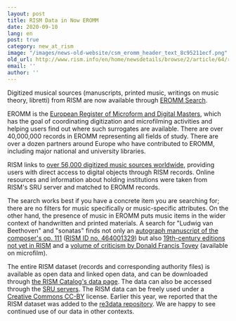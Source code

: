 ```yaml
---
layout: post
title: RISM Data in Now EROMM
date: 2020-09-10
lang: en
post: true
category: new_at_rism
image: "/images/news-old-website/csm_eromm_header_text_8c95211ecf.png"
old_url: http://www.rism.info/en/home/newsdetails/browse/2/article/64/rism-data-in-now-eromm.html
email: ''
author: ''
---
```


Digitized musical sources (manuscripts, printed music, writings on music theory, libretti) from RISM are now available through [EROMM Search](https://www.eromm.org/use_eromm-eromm_search).   
  
EROMM is the [European Register of Microform and Digital Masters](https://www.eromm.org/), which has the goal of coordinating digitization and microfilming activities and helping users find out where such surrogates are available. There are over 40,000,000 records in EROMM representing all fields of study. There are over a dozen partners around Europe who have contributed to EROMM, including major national and university libraries.   
  
RISM links to [over 56,000 digitized music sources worldwide](https://opac.rism.info/search?View=rism&q=*), providing users with direct access to digital objects through RISM records. Online resources and information about holding institutions were taken from RISM's SRU server and matched to EROMM records.   
  
The search works best if you have a concrete item you are searching for; there are no filters for music specifically or music-specific attributes. On the other hand, the presence of music in EROMM puts music items in the wider context of handwritten and printed materials. A search for "Ludwig van Beethoven" and "sonatas" finds not only an [autograph manuscript of the composer's op. 111](https://gso.gbv.de/DB=2.8/PPNSET?PPN=549953507) ([RISM ID no. 464001329](https://opac.rism.info/search?id=464001329&View=rism&Language=en)) but also [19th-century editions not yet in RISM](https://gso.gbv.de/DB=2.8/PPNSET?PPN=548922411) and a [volume of criticism by Donald Francis Tovey](https://gso.gbv.de/DB=2.8/PPNSET?PPN=480411867) (available on microfilm).   
  
The entire RISM dataset (records and corresponding authority files) is available as open data and linked open data, and can be downloaded through [the RISM Catalog's data page](https://opac.rism.info/main-menu-/kachelmenu/data). The data can also be accessed through the [SRU servers](https://github.com/rism-ch/muscat/wiki/SRU). The RISM data can be freely used under a [Creative Commons CC-BY](http://creativecommons.org/licenses/by/3.0/) license. Earlier this year, we reported that the RISM dataset was added to the [re3data repository](/self_representation/2020/04/06/rism-in-re3data.html). We are happy to see continued use of our data in other contexts.

&nbsp;

